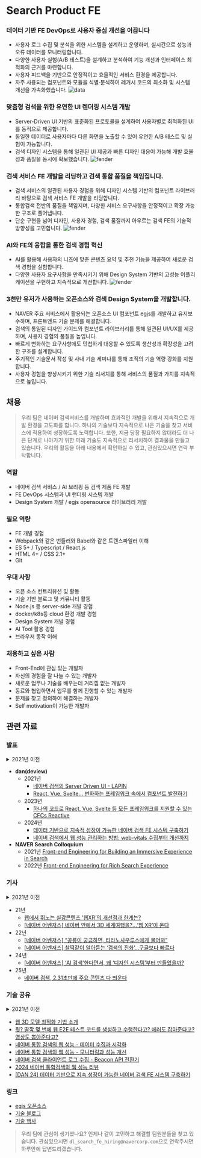 # Search Product FE

### 데이터 기반 FE DevOps로 사용자 중심 개선을 이끕니다
- 사용자 로그 수집 및 분석을 위한 시스템을 설계하고 운영하며, 실시간으로 성능과 오류 데이터를 모니터링합니다.
- 다양한 사용자 실험(A/B 테스트)을 설계하고 분석하여 기능 개선과 인터페이스 최적화의 근거를 마련합니다.
- 사용자 피드백을 기반으로 안정적이고 효율적인 서비스 환경을 제공합니다.
- 자주 사용되는 컴포넌트와 모듈을 식별·분석하여 레거시 코드의 최소화 및 시스템 개선을 가속화했습니다.
![data](./assets/searchfe/searchfe-3.png)

### 맞춤형 검색을 위한 유연한 UI 렌더링 시스템 개발
- Server-Driven UI 기반의 표준화된 프로토콜을 설계하여 사용자별로 최적화된 UI를 동적으로 제공합니다.
- 동일한 데이터로 사용자마다 다른 화면을 노출할 수 있어 유연한 A/B 테스트 및 실험이 가능합니다.
- 검색 디자인 시스템을 통해 일관된 UI 제공과 빠른 디자인 대응이 가능해 개발 효율성과 품질을 동시에 확보했습니다.
![fender](./assets/searchfe/searchfe-1.png)

### 검색 서비스 FE 개발을 리딩하고 검색 통합 품질을 책임집니다.
- 검색 서비스의 일관된 사용자 경험을 위해 디자인 시스템 기반의 컴포넌트 라이브러리 바탕으로 검색 서비스 FE 개발을 리딩합니다.
- 통합검색 전반의 품질을 책임지며, 다양한 서비스 요구사항을 안정적이고 확장 가능한 구조로 풀어냅니다. 
- 단순 구현을 넘어 디자인, 사용자 경험, 검색 품질까지 아우르는 검색 FE의 기술적 방향성을 고민합니다.
![fender](./assets/searchfe/searchfe-5.png)

### AI와 FE의 융합을 통한 검색 경험 혁신
- AI를 활용해 사용자의 니즈에 맞춘 콘텐츠 요약 및 추천 기능을 제공하여 새로운 검색 경험을 실험합니다.
- 다양한 사용자 요구사항을 만족시키기 위해 Design System 기반의 고성능 어플리케이션을 구현하고 지속적으로 개선합니다.
![fender](./assets/searchfe/searchfe-4.png)

### 3천만 유저가 사용하는 오픈소스와 검색 Design System을 개발합니다.
- NAVER 주요 서비스에서 활용되는 오픈소스 UI 컴포넌트 egjs를 개발하고 유지보수하며, 프론트엔드 기술 문제를 해결합니다.
- 검색의 통일된 디자인 가이드와 컴포넌트 라이브러리를 통해 일관된 UI/UX를 제공하며, 사용자 경험의 품질을 높입니다.
- 빠르게 변화하는 요구사항에도 민첩하게 대응할 수 있도록 생산성과 확장성을 고려한 구조를 설계합니다.
- 주기적인 기술문서 작성 및 사내 기술 세미나를 통해 조직의 기술 역량 강화를 지원합니다.
- 사용자 경험을 향상시키기 위한 기술 리서치를 통해 서비스의 품질과 가치를 지속적으로 높입니다.

## 채용
> 우리 팀은 네이버 검색서비스를 개발하며 효과적인 개발을 위해서 지속적으로 개발 환경을 고도화를 합니다. 하나의 기술보다 지속적으로 나은 기술을 찾고 서비스에 적용하여 성장하도록 노력합니다. 
> 또한, 지금 당장 필요하지 않더라도 더 나은 단계로 나아가기 위한 미래 기술도 지속적으로 리서치하여 결과물을 만들고 있습니다. 우리의 활동을 아래 내용에서 확인하실 수 있고, 관심있으시면 연락 부탁합니다.

### 역할
- 네이버 검색 서비스 / AI 브리핑 등 검색 제품 FE 개발
- FE DevOps 시스템과 UI 랜더링 시스템 개발
- Design System 개발 / egjs opensource 라이브러리 개발

### 필요 역량
- FE 개발 경험
- Webpack와 같은 번들러와 Babel와 같은 트렌스파일러 이해
- ES 5+ / Typescript / React.js
- HTML 4+ / CSS 2.1+ 
- Git

### 우대 사항
- 오픈 소스 컨트리뷰션 및 활동
- 기술 기반 블로그 및 커뮤니티 활동
- Node.js 등 server-side 개발 경험
- docker/k8s등 cloud 환경 개발 경험
- Design System 개발 경험
- AI Tool 활용 경험
- 브라우저 동작 이해

### 채용하고 싶은 사람
- Front-End에 관심 있는 개발자
- 자신의 경험을 잘 나눌 수 있는 개발자
- 새로운 업무나 기술을 배우는데 거리낌 없는 개발자
- 동료와 협업하면서 업무를 함께 진행할 수 있는 개발자
- 문제을 찾고 정의하여 해결하는 개발자
- Self motivation이 가능한 개발자

## 관련 자료

### 발표
<details>
<summary>2021년 이전</summary>
    
- 2016년 [네이버의 모던 웹 라이브러리](https://deview.kr/2016/schedule#session/165)
- 2017년 [밑바닥부터 시작하는 360 뷰어](https://deview.kr/2017/schedule/204)
- 2019년 [React, Angular, Vue를 한 번에 지원하기 위한 설계 (Cross Framework Component)](https://deview.kr/2019/schedule/289)
- 2020년
    - [WebXR API를 이용한 웹 AR 개발, 그 한계와 대안](https://deview.kr/2020/sessions/361)
    - [성능개선 뛰어들기 (고전적 SSR 성능개선)](https://deview.kr/2020/sessions/346)
    - [egjs 오픈 서커스 오신것을 환영합니다. (InfiniteGrid, Flicking 등 오픈소스를 활용한 아이폰 화면 구현)](https://deview.kr/2020/sessions/400)

</details>

- **dan(deview)**
    - 2021년
        - [네이버 검색의 Server Driven UI - LAPIN](https://deview.kr/2021/sessions/454)
        - [React, Vue, Svelte… 변화하는 프레임워크 속에서 컴포넌트 발전하기](https://deview.kr/2021/sessions/499)
    - 2023년
        - [하나의 코드로 React, Vue, Svelte 등 모든 프레임워크를 지원할 수 있는 CFCs Reactive](https://deview.kr/2023/sessions/548)
    - 2024년
        - [데이터 기반으로 지속적 성장이 가능한 네이버 검색 FE 시스템 구축하기](https://dan.naver.com/24/sessions/622)
        - [네이버 검색에서 웹 성능 관리하는 방법: web-vitals 수집부터 개선까지](https://dan.naver.com/24/sessions/607)
- **NAVER Search Colloquium**
    - 2021년 [Front-end Engineering for Building an Immersive Experience in Search](https://searchcolloquium.naver.com/2021/)
    - 2022년 [Front-end Engineering for Rich Search Experience](https://searchcolloquium.naver.com/)

### 기사
<details>
<summary>2021년 이전</summary>
    
- 17년
    - [[데뷰2017] 네이버, 밑바닥부터 시작한 ‘360도 뷰어’ 어떻게 개발했나](http://m.ddaily.co.kr/m/m_article/?no=161212)
    
</details>

- 21년
    - [웹에서 뛰노는 실감콘텐츠 ‘웹XR’의 개선점과 한계는?](https://n.news.naver.com/mnews/article/138/0002102997?sid=001)
    - [[네이버 어벤저스] 네이버 안에서 3D 세계여행을?…‘웹 XR’이 온다](https://news.naver.com/main/read.nhn?mode=LSD&mid=shm&sid1=105&oid=138&aid=0002103040)
- 22년
    - [[네이버 어벤저스] “공룡이 궁금하면, 티라노사우루스에게 물어봐”](https://www.ddaily.co.kr/news/article/?no=238872)
    - [[네이버 어벤저스] 찰떡같이 알아듣는 ‘검색의 진화’…구글보다 빠르다](https://www.ddaily.co.kr/news/article/?no=238971)
- 24년
    - [[네이버 어벤저스] ‘AI 검색’한다면서, 왜 ‘디자인 시스템’부터 만들었을까?](https://www.ddaily.co.kr/page/view/2023112418224124800)
- 25년
    - [네이버 검색, 2.31초만에 주요 콘텐츠 다 띄운다](https://n.news.naver.com/mnews/article/011/0004462794?sid=105)

### 기술 공유
<details>
<summary>2021년 이전</summary>
    
- [AngularJS 도입 선택 가이드 공개합니다.](http://d2.naver.com/helloworld/1172239)
- React [적용 가이드1](http://d2.naver.com/helloworld/9297403), [적용 가이드2](http://d2.naver.com/helloworld/1848131)
- jQuery 애니메이션은 어떻게 작동하는가? [기본 편](http://d2.naver.com/helloworld/0265052), [심화 편](http://d2.naver.com/helloworld/4424601) , [응용 편](http://d2.naver.com/helloworld/9323973)
- [jQuery는 이벤트를 어떻게 처리하는가?](http://d2.naver.com/helloworld/1855209)
- [2016년과 이후 JavaScript의 동향](http://d2.naver.com/helloworld/3618177)
- 2017년과 이후 JavaScript의 동향 [1](https://d2.naver.com/helloworld/2809766), [2](https://d2.naver.com/helloworld/7229119), [3](https://d2.naver.com/helloworld/0473039),
- 2018년과 이후 JavaScript의 동향 [1](https://d2.naver.com/helloworld/7495331), [2](https://d2.naver.com/helloworld/3259111)
- [하드웨어 가속에 대한 이해와 적용](http://d2.naver.com/helloworld/2061385)
- [네이버 쇼핑의 새로운 카드형 UI 라이브러리, eg.InfiniteGrid](http://d2.naver.com/helloworld/4874130)
- [사용자의 액션에 반응하는 UI 라이브러리, eg.Axes](https://d2.naver.com/helloworld/0590136)
- [카드형 UI와 eg.InfiniteGrid 3.0](https://d2.naver.com/helloworld/0637045)
- [User-Agent Client Hints의 도입, UA 프리징을 대비하라](https://d2.naver.com/helloworld/6532276)
- [WebXR Device API를 이용한 웹 AR 구현, 그 한계와 대안 - 이론 편](https://d2.naver.com/helloworld/0527763)
- [WebXR Device API를 이용한 웹 AR 구현, 그 한계와 대안 - 실전 편](https://d2.naver.com/helloworld/0189619)

</details>

- [웹 3D 모델 최적화 기법 소개](https://d2.naver.com/helloworld/6152907)
- [뭣? 딸깍 몇 번에 웹 E2E 테스트 코드를 생성하고 수행한다고? 에러도 잡아준다고? 영상도 뽑아준다고?](https://d2.naver.com/helloworld/4003712)
- [네이버 통합 검색의 웹 성능 - 데이터 수집과 시각화](https://d2.naver.com/helloworld/9227596)
- [네이버 통합 검색의 웹 성능 - 모니터링과 성능 개선](https://d2.naver.com/helloworld/8113611)
- [네이버 검색 클라이언트 로그 수집 - Beacon API 전환기](https://d2.naver.com/helloworld/1773964)
- [2024 네이버 통합검색의 웹 성능 리뷰](https://d2.naver.com/helloworld/9582944)
- [[DAN 24] 데이터 기반으로 지속 성장이 가능한 네이버 검색 FE 시스템 구축하기](https://d2.naver.com/helloworld/3435419)

### 링크
- [egjs 오픈소스](http://naver.github.io/egjs/)
- [기술 블로그](https://medium.com/naver-fe-platform)
- [기술 행사](https://github.com/NAVER-FEPlatform/FEDevtalk)


> 우리 팀에 관심이 생기셨나요? 언제나 같이 고민하고 해결할 팀원분들을 찾고 있습니다.
> 관심있으시면 `dl_search_fe_hiring@navercorp.com`으로 연락주시면 하루안에 답변드리겠습니다.
    

